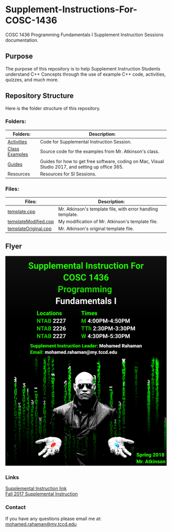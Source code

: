 # Supplement-Instructions-For-COSC-1436
COSC 1436 Programming Fundamentals I Supplement Instruction Sessions documentation.

## Purpose
The purpose of this repository is to help Supplement Instruction
Students understand C++ Concepts through the use of example C++
code, activities, quizzes, and much more.

## Repository Structure
Here is the folder structure of this repository.

### Folders:
| Folders:              | Description:                                                                                                  |
| ---                   | ---                                                                                                           |
| [Activities](/Activities)           | Code for Supplemental Instruction Session.                                                                   |
| [Class Examples](/Class%20Examples)        | Source code for the examples from Mr. Atkinson's class.                                                       |
| [Guides](/Guides)       | Guides for how to get free software, coding on Mac, Visual Studio 2017, and setting up office 365.  |
| Resources             | Resources for SI Sessions.                                                                                    |


### Files:
| Files:                | Description:                                                  |
|---                    | ---                                                           |
| [template.cpp](/Resources/Code/Templates/template.cpp)          | Mr. Atkinson's template file, with error handling template.   |
| [templateModified.cpp](/Resources/Code/Templates/templateModified.cpp)  | My modification of Mr. Atkinson's template file.              |
| [templateOriginal.cpp](/Resources/Code/Templates/templateOriginal.cpp)  | Mr. Atkinson's original template file.                        |

## Flyer
![FlyerFall2017](/Resources/Marketing/2018SP_COSC1436_SI_Flyer.png)

### Links
[Supplemental Instruction link](https://www.tccd.edu/academics/academic-help/supplemental-instruction/)
<br>[Fall 2017 Supplemental Instruction](/Resources/2017FL)

### Contact
If you have any questions please email me at:
<br><a href="mailto:mohamed.rahaman@my.tccd.edu?Subject=About%Supplemental%Instuction">mohamed.rahaman@my.tccd.edu</a>
